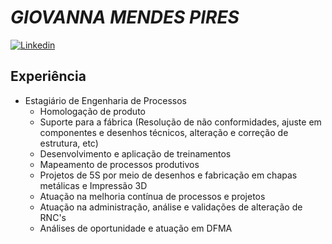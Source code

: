 # *GIOVANNA MENDES PIRES*
[![Linkedin](https://cdn-icons-png.flaticon.com/256/174/174857.png)](https://br.linkedin.com/in/giovanna-mendes-576460179?trk=people-guest_people_search-card)

## Experiência
- Estagiário de Engenharia de Processos
  - Homologação de produto
  - Suporte para a fábrica (Resolução de não conformidades, ajuste em componentes e desenhos técnicos, alteração e correção de estrutura, etc)
  - Desenvolvimento e aplicação de treinamentos
  - Mapeamento de processos produtivos
  - Projetos de 5S por meio de desenhos e fabricação em chapas metálicas e Impressão 3D
  - Atuação na melhoria contínua de processos e projetos
  - Atuação na administração, análise e validações de alteração de RNC's
  - Análises de oportunidade e atuação em DFMA
